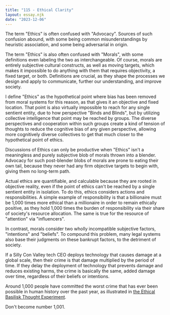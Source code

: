 ```yaml
---
title: "115 - Ethical Clarity"
layout: essay.njk
date: "2023-12-06"
---
```


The term "Ethics" is often confused with "Advocacy". Sources of such confusion abound, with some being common misunderstandings by heuristic association, and some being adversarial in origin.

The term "Ethics" is also often confused with "Morals", with some definitions even labeling the two as interchangeable. Of course, morals are entirely subjective cultural constructs, as well as moving targets, which makes it impossible to do anything with them that requires objectivity, a fixed target, or both. Definitions are crucial, as they shape the processes we design and apply to communicate, further our understanding, and improve society.

I define "Ethics" as the hypothetical point where bias has been removed from moral systems for this reason, as that gives it an objective and fixed location. That point is also virtually impossible to reach for any single sentient entity, due to how perspective "Binds and Blinds", but by utilizing collective intelligence that point may be reached by groups. The diverse perspectives and cooperation within such groups create a kind of tension of thoughts to reduce the cognitive bias of any given perspective, allowing more cognitively diverse collectives to get that much closer to the hypothetical point of ethics.

Discussions of Ethics can only be productive when "Ethics" isn't a meaningless and purely subjective blob of morals thrown into a blender. Advocacy for such post-blender blobs of morals are prone to eating their own tail, because they never had any firm objective targets to begin with, giving them no long-term path.

Actual ethics are quantifiable, and calculable because they are rooted in objective reality, even if the point of ethics can't be reached by a single sentient entity in isolation. To do this, ethics considers actions and responsibilities. A simple example of responsibility is that a billionaire must be 1,000 times more ethical than a millionaire in order to remain ethically positive, as they hold 1,000 times the burden of responsibility via their share of society's resource allocation. The same is true for the resource of "attention" via "influencers".

In contrast, morals consider two wholly incompatible subjective factors, "intentions" and "beliefs". To compound this problem, many legal systems also base their judgments on these bankrupt factors, to the detriment of society.

If a Silly Con Valley tech CEO deploys technology that causes damage at a global scale, then their crime is that damage multiplied by the period of time. If they delay the deployment of technology that prevents damage and reduces existing harms, the crime is basically the same, added damage over time, regardless of their beliefs or intentions.

Around 1,000 people have committed the worst crime that has ever been possible in human history over the past year, as illustrated in [the Ethical Basilisk Thought Experiment](http://dx.doi.org/10.13140/RG.2.2.26522.62407).

Don't become number 1,001.
